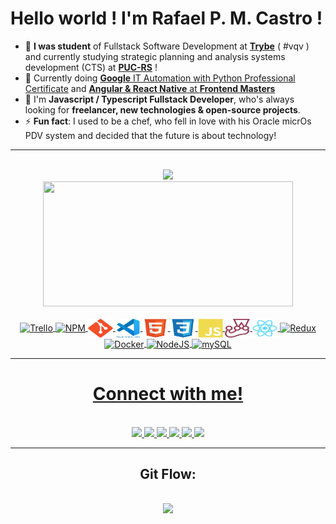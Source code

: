 # Hello world ! I'm Rafael P. M. Castro !


- 🌱 <b>I was student</b> of Fullstack Software Development at [<b>Trybe</b>](https://www.betrybe.com/) ( #vqv ) and currently studying strategic planning and analysis systems development (CTS) at [<b>PUC-RS</b>](https://online.pucrs.br/pt-br/) !
- 📝 Currently doing [<b>Google</b> IT Automation with Python Professional Certificate](https://www.coursera.org/programs/trybe-google-learning-program-hrevt/professional-certificates/google-it-automation) and [<b>Angular & React Native</b> at <b>Frontend Masters</b>]([https://escoladanuvem.org/](https://frontendmasters.com/learn/angular/)) 
- 🔭 I'm <b>Javascript / Typescript Fullstack Developer</b>, who's always looking for <b>freelancer, new technologies & open-source projects</b>.
- ⚡ <b>Fun fact</b>: I used to be a chef, who fell in love with his Oracle micrOs PDV system and decided that the future is about technology!




---

<div style="display: inline_block" align="center">
  <br>
    <a href="https://github.com/rafaelPermec">
    <img height="200em" src="https://github-readme-stats.vercel.app/api?username=rafaelPermec&show_icons=true&theme=calm&include_all_commits=true&count_private=true"/>
   <br>
    <img height="200em" width="400em" src="https://github-readme-stats.vercel.app/api/top-langs/?username=rafaelPermec&langs_count=7&theme=calm&layout=compact"/>
</div>
  
<div style="display: inline_block" align="center"><br>

  <img align="center" alt="Trello" height="30" width="40" src="https://cdn.jsdelivr.net/gh/devicons/devicon/icons/trello/trello-plain.svg"> 
  <img align="center" alt="NPM" height="30" width="40" src="https://cdn.jsdelivr.net/gh/devicons/devicon/icons/npm/npm-original-wordmark.svg"> 
  <img align="center" alt="Git" height="30" width="40" src="https://raw.githubusercontent.com/devicons/devicon/master/icons/git/git-original.svg">
  <img align="center" alt="VSCode" height="30" width="40" src="https://raw.githubusercontent.com/devicons/devicon/1119b9f84c0290e0f0b38982099a2bd027a48bf1/icons/vscode/vscode-original-wordmark.svg">
  <img align="center" alt="HTML" height="30" width="40" src="https://raw.githubusercontent.com/devicons/devicon/master/icons/html5/html5-original.svg">  
  <img align="center" alt="CSS" height="30" width="40" src="https://raw.githubusercontent.com/devicons/devicon/master/icons/css3/css3-original.svg">
  <img align="center" alt="Js" height="30" width="40" src="https://raw.githubusercontent.com/devicons/devicon/master/icons/javascript/javascript-plain.svg">
  <img align="center" alt="Jest" height="30" width="40" src="https://raw.githubusercontent.com/devicons/devicon/master/icons/jest/jest-plain.svg">
  <img align="center" alt="React" height="30" width="40" src="https://raw.githubusercontent.com/devicons/devicon/master/icons/react/react-original.svg">
  <img align="center" alt="Redux" height="30" width="40" src="https://cdn.jsdelivr.net/gh/devicons/devicon/icons/redux/redux-original.svg"> 
  <img align="center" alt="Docker" height="30" width="40" src="https://cdn.jsdelivr.net/gh/devicons/devicon/icons/docker/docker-plain-wordmark.svg"> 
  <img align="center" alt="NodeJS" height="30" width="40" src="https://cdn.jsdelivr.net/gh/devicons/devicon/icons/nodejs/nodejs-original.svg"> 
  <img align="center" alt="mySQL" height="30" width="40" src="https://cdn.jsdelivr.net/gh/devicons/devicon/icons/mysql/mysql-original.svg"> 
  
</div>
  
 ---
  
  <h1 align="center" font-family="monospace">Connect with me!</h1>
  <br>
<div style="display: inline_block" align="center">
  <a href="https://www.linkedin.com/in/rafael-permec/" target="_blank">
    <img src="https://img.shields.io/badge/-LinkedIn-%230077B5?style=for-the-badge&logo=linkedin&logoColor=white" target="_blank">
  </a> 
  <a href = "mailto:dev.rafaelpermec@gmail.com" target="_blank">
    <img src="https://img.shields.io/badge/Gmail-D14836?style=for-the-badge&logo=gmail&logoColor=white" target="_blank">
  </a> 
  <a href = "https://rafaelpermec.slack.com/home" target="_blank">
    <img src="https://img.shields.io/badge/Slack-4A154B?style=for-the-badge&logo=slack&logoColor=white" target="_blank">
  </a> 
  <a href="https://www.instagram.com/o.perdigao/" target="_blank">
    <img src="https://img.shields.io/badge/Instagram-E4405F?style=for-the-badge&logo=instagram&logoColor=white" target="_blank">
  </a>   
  <a href="https://twitter.com/rafaelpermec" target="_blank">
    <img src="https://img.shields.io/badge/Twitter-1DA1F2?style=for-the-badge&logo=twitter&logoColor=white" target="_blank">
  </a> 
  <a href="https://open.spotify.com/user/12142389777" target="_blank">
    <img src="https://img.shields.io/badge/Spotify-1ED760?&style=for-the-badge&logo=spotify&logoColor=white" target="_blank">
  </a> 
</div>
  
---
  <div style="display: inline_block" align="center">
    <h2 align="center" font-family="monospace">Git Flow:</h2> 
      <br>
    <a margin="0 auto" href="https://github.com/rafaelPermec">
        <img src="https://github-profile-summary-cards.vercel.app/api/cards/profile-details?username=rafaelPermec&theme=solarized_dark" width="500">
      </a>
    <br> 
  </div>

  


